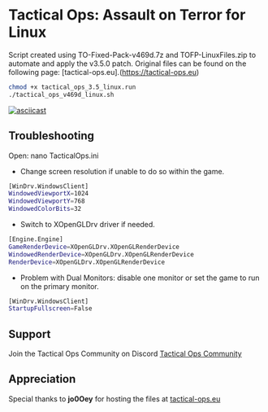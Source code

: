 # Tactical Ops: Assault on Terror for Linux

Script created using TO-Fixed-Pack-v469d.7z and TOFP-LinuxFiles.zip to automate and apply the v3.5.0 patch. Original files can be found on the following page: [tactical-ops.eu].(https://tactical-ops.eu)

```bash
chmod +x tactical_ops_3.5_linux.run
./tactical_ops_v469d_linux.sh
```

[![asciicast](https://asciinema.org/a/xhfglIUBGzgDSrfiT0gV87gJj.svg)](https://asciinema.org/a/xhfglIUBGzgDSrfiT0gV87gJj)

## Troubleshooting

Open: nano TacticalOps.ini

- Change screen resolution if unable to do so within the game.

```bash
[WinDrv.WindowsClient]
WindowedViewportX=1024
WindowedViewportY=768
WindowedColorBits=32
```

- Switch to XOpenGLDrv driver if needed.

```bash
[Engine.Engine]
GameRenderDevice=XOpenGLDrv.XOpenGLRenderDevice
WindowedRenderDevice=XOpenGLDrv.XOpenGLRenderDevice
RenderDevice=XOpenGLDrv.XOpenGLRenderDevice
```

- Problem with Dual Monitors: disable one monitor or set the game to run on the primary monitor.

```bash
[WinDrv.WindowsClient]
StartupFullscreen=False
```

## Support

Join the Tactical Ops Community on Discord [Tactical Ops Community](https://discord.com/invite/EHMfnqr)

## Appreciation
Special thanks to **jo0Oey** for hosting the files at  [tactical-ops.eu](https://tactical-ops.eu)